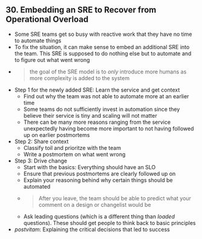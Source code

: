 ## 30.  Embedding an SRE to Recover from Operational Overload

- Some SRE teams get so busy with reactive work that they have no time to automate things
- To fix the situation, it can make sense to embed an additional SRE into the team. This SRE is supposed to do nothing else but to automate and to figure out what went wrong
- > the goal of the SRE model is to *only* introduce more humans as more complexity is added to the system
- Step 1 for the newly added SRE: Learn the service and get context
    - Find out why the team was not able to automate more at an earlier time
    - Some teams do not sufficiently invest in automation since they believe their service is tiny and scaling will not matter
    - There can be many more reasons ranging from the service unexpectedly having become more important to not having followed up on earlier postmortems
- Step 2: Share context
    - Classify toil and prioritze with the team
    - Write a postmortem on what went wrong
- Step 3: Drive change
    - Start with the basics: Everything should have an SLO
    - Ensure that previous postmortems are clearly followed up on
    - Explain your reasoning behind why certain things should be automated
    - > After you leave, the team should be able to predict what your comment on a design or changelist would be
    - Ask leading questions (which is a different thing than *loaded* questions). These should get people to think back to basic principles
- *postvitam*: Explaining the critical decisions that led to success
